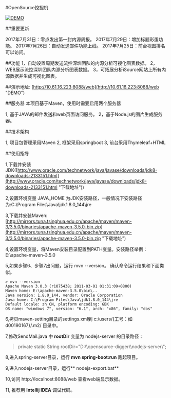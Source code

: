 #OpenSource挖掘机

[![DEMO](http://rnd-isourceb.huawei.com/d00190167/opensource-digger/blob/master/demo.png?oid= "DEMO")](http://rnd-isourceb.huawei.com/d00190167/opensource-digger/file_edit/master/README.md "DEMO")

##重要更新

2017年7月31日：零点发出第一封内源周报。
2017年7月29日：增加标题彩蛋功能。
2017年7月26日：自动发送邮件功能上线。
2017年7月25日：前台视图排名可以访问。


##功能
1，自动设置周期发送流控深圳团队的内源分析可视化图表数据。
2，WEB展示流控深圳团队内源分析图表数据。
3，可拓展分析iSource网站上所有内源数据并生成可视化图表。

##演示地址:
[http://10.61.16.223:8088/web](http://10.61.16.223:8088/web "DEMO")

##服务器
本项目基于Maven，使用时需要启用两个服务器

1, 基于JAVA的邮件发送和web页面访问服务。
2，基于Node.js的图片生成服务器。


##技术架构

1, 项目包管理采用Maven
2, 框架采用springboot
3, 前台采用Thymeleaf+HTML

##使用指导

1,下载并安装JDK([http://www.oracle.com/technetwork/java/javase/downloads/jdk8-downloads-2133151.html](http://www.oracle.com/technetwork/java/javase/downloads/jdk8-downloads-2133151.html "下载地址"))

2,设置环境变量 JAVA_HOME 为JDK安装路径，一般情况下安装路径为:C:\Program Files\Java\jdk1.8.0_144\jre 

3,下载并安装Maven: [http://mirrors.tuna.tsinghua.edu.cn/apache/maven/maven-3/3.5.0/binaries/apache-maven-3.5.0-bin.zip](http://mirrors.tuna.tsinghua.edu.cn/apache/maven/maven-3/3.5.0/binaries/apache-maven-3.5.0-bin.zip "下载地址")

4,设置环境变量，将Maven安装目录配置到PATH变量。安装路径举例：E:\apache-maven-3.5.0

5,如果步骤6、步骤7出问题，运行 mvn --version。 确认命令运行结果和下面类似。

   
    > mvn --version
    Apache Maven 3.0.3 (r1075438; 2011-03-01 01:31:09+0800)
    Maven home: E:\apache-maven-3.5.0\bin\..
    Java version: 1.8.0_144, vendor: Oracle Corporation
    Java home: C:\Program Files\Java\jdk1.8.0_144\jre
    Default locale: zh_CN, platform encoding: GBK
    OS name: "windows 7", version: "6.1", arch: "x86", family: "dos"
	
6,拷贝maven-setting目录的settings.xml到 c:/users/{工号：如d00190167}/.m2/ 目录中。

7,修改SendMail.java 中 **rootDir** 变量为 nodejs-server 的目录路径：
> private static String rootDir="D:\\\opensource-digger\\\nodejs-server\\\";

8,进入spring-server目录，运行 **mvn spring-boot:run** 跑起项目。

9,进入nodejs-server目录，运行** nodejs-export.bat**

10,访问  http://localhost:8088/web  查看web端显示数据。

11, 推荐用 **Intellij IDEA** 调试代码。